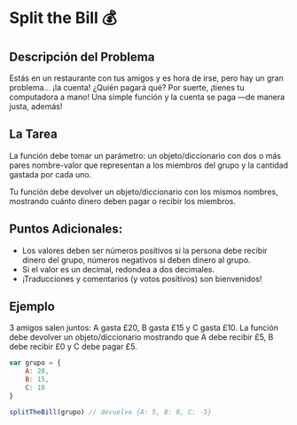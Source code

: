 # Split the Bill 💰

## Descripción del Problema

Estás en un restaurante con tus amigos y es hora de irse, pero hay un gran problema... ¡la cuenta! ¿Quién pagará qué? Por suerte, ¡tienes tu computadora a mano! Una simple función y la cuenta se paga —de manera justa, además!

## La Tarea

La función debe tomar un parámetro: un objeto/diccionario con dos o más pares nombre-valor que representan a los miembros del grupo y la cantidad gastada por cada uno.

Tu función debe devolver un objeto/diccionario con los mismos nombres, mostrando cuánto dinero deben pagar o recibir los miembros.

## Puntos Adicionales:

* Los valores deben ser números positivos si la persona debe recibir dinero del grupo, números negativos si deben dinero al grupo.
* Si el valor es un decimal, redondea a dos decimales.
* ¡Traducciones y comentarios (y votos positivos) son bienvenidos!

## Ejemplo

3 amigos salen juntos: A gasta £20, B gasta £15 y C gasta £10. La función debe devolver un objeto/diccionario mostrando que A debe recibir £5, B debe recibir £0 y C debe pagar £5.

```javascript
var grupo = {
    A: 20, 
    B: 15, 
    C: 10
}

splitTheBill(grupo) // devuelve {A: 5, B: 0, C: -5}